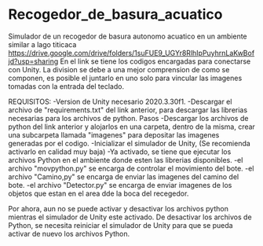 # Recogedor_de_basura_acuatico
 Simulador de un recogedor de basura autonomo acuatico en un ambiente similar a lago titicaca
https://drive.google.com/drive/folders/1suFUE9_UGYr8RlhIpPuyhrnLaKwBofjd?usp=sharing
En el link se tiene los codigos encargadas para conectarse con Unity. La division se debe a una mejor comprension de como se componen, es posible el juntarlo en uno solo para vincular las imagenes tomadas con la entrada del teclado.

REQUISITOS:
-Version de Unity necesario 2020.3.30f1.
-Descargar el archivo de "requirements.txt" del link anterior, para descargar las librerias necesarias para los archivos de python.
Pasos
-Descargar los archivos de python del link anterior y alojarlos en una carpeta, dentro de la misma, crear una subcarpeta llamada "imagenes" para depositar las imagenes generadas por el codigo.
-Inicializar el simulador de Unity, (Se recomienda activarlo en calidad muy baja)
-Ya activado, se tiene que ejecutar los archivos Python en el ambiente donde esten las librerias disponibles.
-el archivo "movpython.py" se encarga de controlar el movimiento del bote.
-el archivo "Camino,py" se encarga de enviar las imagenes del camino del bote.
-el archivo "Detector.py" se encarga de enviar imagenes de los objetos que estan en el area dde la boca del recegedor.

Por ahora, aun no se puede activar y desactivar los archivos python mientras el simulador de Unity este activado. De desactivar los archivos de Python, se necesita reiniciar el simulador de Unity para que se pueda activar de nuevo los archivos Python.
